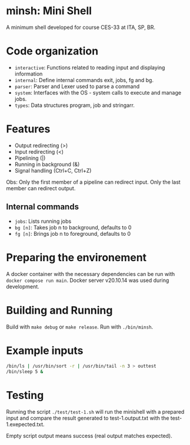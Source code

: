 # minsh: Mini Shell

A minimum shell developed for course CES-33 at ITA, SP, BR.

# Code organization

- `interactive`: Functions related to reading input and displaying information
- `internal`: Define internal commands exit, jobs, fg and bg.
- `parser`: Parser and Lexer used to parse a command
- `system`: Interfaces with the OS - system calls to execute and manage jobs.
- `types`: Data structures program, job and stringarr.

# Features

- Output redirecting (>)
- Input redirecting (<)
- Pipelining (|)
- Running in background (&)
- Signal handling (Ctrl+C, Ctrl+Z)

Obs: Only the first member of a pipeline can redirect input. Only the last member can redirect output.

## Internal commands

- `jobs`: Lists running jobs
- `bg [n]`: Takes job n to background, defaults to 0 
- `fg [n]`: Brings job n to foreground, defaults to 0 

# Preparing the environement

A docker container with the necessary dependencies can be run with `docker compose run main`. Docker server v20.10.14 was used during development.

# Building and Running

Build with `make debug` or `make release`. Run with `./bin/minsh`.

# Example inputs

```sh
/bin/ls | /usr/bin/sort -r | /usr/bin/tail -n 3 > outtest
/bin/sleep 5 &
```

# Testing

Running the script `./test/test-1.sh` will run the minishell with a prepared input and compare the result generated to test-1.output.txt with the test-1.exepected.txt. 

Empty script output means success (real output matches expected).